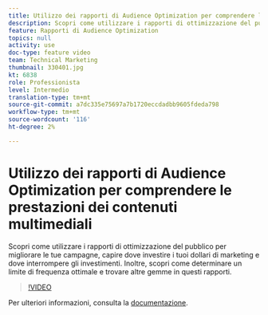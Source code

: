 ```yaml
---
title: Utilizzo dei rapporti di Audience Optimization per comprendere le prestazioni dei contenuti multimediali
description: Scopri come utilizzare i rapporti di ottimizzazione del pubblico per migliorare le tue campagne, capire dove investire i tuoi dollari di marketing e dove interrompere gli investimenti. Inoltre, scopri come determinare un limite di frequenza ottimale e trovare altre gemme in questi rapporti.
feature: Rapporti di Audience Optimization
topics: null
activity: use
doc-type: feature video
team: Technical Marketing
thumbnail: 330401.jpg
kt: 6838
role: Professionista
level: Intermedio
translation-type: tm+mt
source-git-commit: a7dc335e75697a7b1720eccdadbb9605fdeda798
workflow-type: tm+mt
source-wordcount: '116'
ht-degree: 2%

---
```



# Utilizzo dei rapporti di Audience Optimization per comprendere le prestazioni dei contenuti multimediali

Scopri come utilizzare i rapporti di ottimizzazione del pubblico per migliorare le tue campagne, capire dove investire i tuoi dollari di marketing e dove interrompere gli investimenti. Inoltre, scopri come determinare un limite di frequenza ottimale e trovare altre gemme in questi rapporti.

>[!VIDEO](https://video.tv.adobe.com/v/330401/?quality=12&learn=on)

Per ulteriori informazioni, consulta la [documentazione](https://experienceleague.adobe.com/docs/audience-manager/user-guide/reporting/audience-optimization-reports/audience-optimization-reports.html#reporting).
